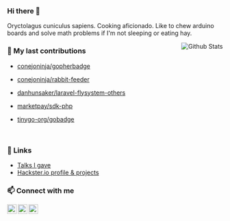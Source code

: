 
### Hi there 👋

Oryctolagus cuniculus sapiens. Cooking aficionado. Like to chew arduino boards and solve math problems if I'm not sleeping or eating hay.

<img alt="Github Stats" src="https://github-readme-stats.vercel.app/api?username=conejoninja&show_icons=true&count_private=true&hide=stars&include_all_commits=true&theme=vue" align="right" />

### 🔭 My last contributions


- [conejoninja/gopherbadge](https://github.com/conejoninja/gopherbadge)
- [conejoninja/rabbit-feeder](https://github.com/conejoninja/rabbit-feeder)
- [danhunsaker/laravel-flysystem-others](https://github.com/danhunsaker/laravel-flysystem-others)
- [marketpay/sdk-php](https://github.com/marketpay/sdk-php)
- [tinygo-org/gobadge](https://github.com/tinygo-org/gobadge)

  <br>
</div>

### 🔗 Links

- [Talks I gave](https://talks.madriguera.me/)
- [Hackster.io profile & projects](https://www.hackster.io/_conejo/projects)

### 📫 Connect with me

[<img align="left" alt="conejo | LinkedIn" width="22" src="https://cdn.jsdelivr.net/npm/simple-icons@v3/icons/linkedin.svg" />][linkedin]
[<img align="left" alt="conejo | Twitter" width="22" src="https://cdn.jsdelivr.net/npm/simple-icons@v3/icons/twitter.svg" />][twitter]
<a rel="me" href="https://social.tinygo.org/@conejo"><img align="left" alt="conejo | Twitter" width="22" src="https://cdn.jsdelivr.net/npm/simple-icons@v3/icons/mastodon.svg" /></a>

[twitter]: https://twitter.com/_conejo
[linkedin]: https://www.linkedin.com/in/danielesteban/
